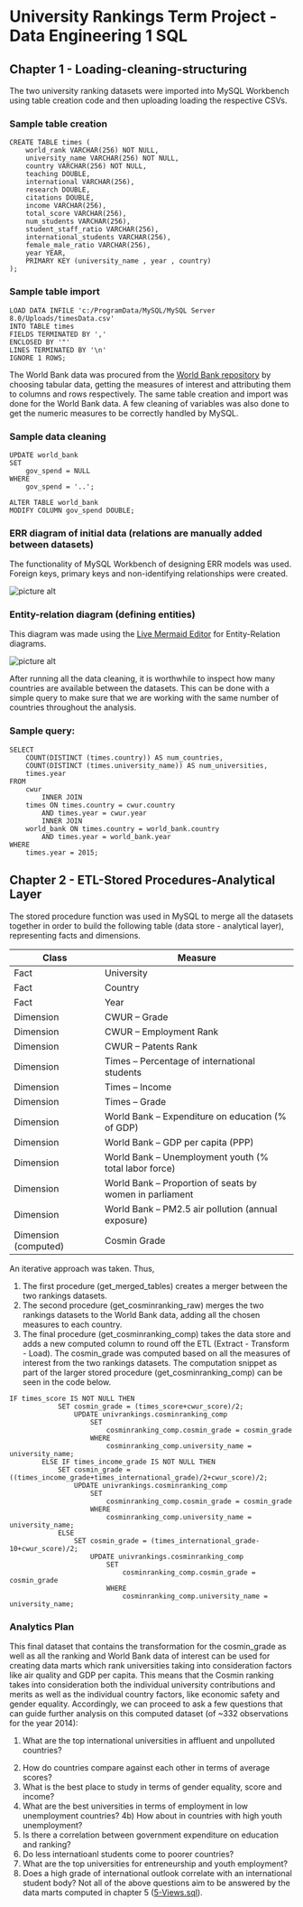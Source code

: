 # University Rankings Term Project - Data Engineering 1 SQL
## Chapter 1 - Loading-cleaning-structuring
The two university ranking datasets were imported into MySQL Workbench using table creation code and then uploading loading the respective CSVs.
### Sample table creation
```
CREATE TABLE times (
    world_rank VARCHAR(256) NOT NULL,
    university_name VARCHAR(256) NOT NULL,
    country VARCHAR(256) NOT NULL,
    teaching DOUBLE,
    international VARCHAR(256),
    research DOUBLE,
    citations DOUBLE,
    income VARCHAR(256),
    total_score VARCHAR(256),
    num_students VARCHAR(256),
    student_staff_ratio VARCHAR(256),
    international_students VARCHAR(256),
    female_male_ratio VARCHAR(256),
    year YEAR,
    PRIMARY KEY (university_name , year , country)
);
```
### Sample table import
```
LOAD DATA INFILE 'c:/ProgramData/MySQL/MySQL Server 8.0/Uploads/timesData.csv'
INTO TABLE times
FIELDS TERMINATED BY ','
ENCLOSED BY '"'
LINES TERMINATED BY '\n'
IGNORE 1 ROWS;
```
The World Bank data was procured from the [World Bank repository](https://databank.worldbank.org/home.aspx) by choosing tabular data, getting the measures of interest and attributing them to columns and rows respectively. The same table creation and import was done for the World Bank data. A few cleaning of variables was also done to get the numeric measures to be correctly handled by MySQL.
### Sample data cleaning
```
UPDATE world_bank 
SET 
    gov_spend = NULL
WHERE
    gov_spend = '..';

ALTER TABLE world_bank
MODIFY COLUMN gov_spend DOUBLE;
```
### ERR diagram of initial data (relations are manually added between datasets)
The functionality of MySQL Workbench of designing ERR models was used. Foreign keys, primary keys and non-identifying relationships were created.

![picture alt](https://github.com/cosmin-ticu/homework_DE1SQL/blob/master/Term/Diagrams/ERR_initial_data.png)
### Entity-relation diagram (defining entities)
This diagram was made using the [Live Mermaid Editor](https://mermaid-js.github.io/mermaid-live-editor/) for Entity-Relation diagrams.

![picture alt](https://github.com/cosmin-ticu/homework_DE1SQL/blob/master/Term/Diagrams/entity-relation_diagram.png)

After running all the data cleaning, it is worthwhile to inspect how many countries are available between the datasets. This can be done with a simple query to make sure that we are working with the same number of countries throughout the analysis.
### Sample query:
```
SELECT 
    COUNT(DISTINCT (times.country)) AS num_countries,
    COUNT(DISTINCT (times.university_name)) AS num_universities,
    times.year
FROM
    cwur
        INNER JOIN
    times ON times.country = cwur.country
        AND times.year = cwur.year
        INNER JOIN
    world_bank ON times.country = world_bank.country
        AND times.year = world_bank.year
WHERE
    times.year = 2015;
```
## Chapter 2 - ETL-Stored Procedures-Analytical Layer
The stored procedure function was used in MySQL to merge all the datasets together in order to build the following table (data store - analytical layer), representing facts and dimensions.

Class | Measure
------------- | -------------
Fact  | University
Fact  | Country
Fact  | Year
Dimension  | CWUR – Grade
Dimension  | CWUR – Employment Rank
Dimension  | CWUR – Patents Rank
Dimension  | Times – Percentage of international students
Dimension  | Times – Income
Dimension  | Times – Grade
Dimension  | World Bank – Expenditure on education (% of GDP)
Dimension  | World Bank – GDP per capita (PPP)
Dimension  | World Bank – Unemployment youth (% total labor force)
Dimension  | World Bank – Proportion of seats by women in parliament
Dimension  | World Bank – PM2.5 air pollution (annual exposure)
Dimension (computed)  | Cosmin Grade

An iterative approach was taken. Thus,
1. The first procedure (get_merged_tables) creates a merger between the two rankings datasets.
2. The second procedure (get_cosminranking_raw) merges the two rankings datasets to the World Bank data, adding all the chosen measures to each country.
3. The final procedure (get_cosminranking_comp) takes the data store and adds a new computed column to round off the ETL (Extract - Transform - Load). The cosmin_grade was computed based on all the measures of interest from the two rankings datasets. The computation snippet as part of the larger stored procedure (get_cosminranking_comp) can be seen in the code below.
```
IF times_score IS NOT NULL THEN
			SET cosmin_grade = (times_score+cwur_score)/2;
				UPDATE univrankings.cosminranking_comp 
					SET 
						cosminranking_comp.cosmin_grade = cosmin_grade
					WHERE 
						cosminranking_comp.university_name = university_name;
		ELSE IF times_income_grade IS NOT NULL THEN
			SET cosmin_grade = ((times_income_grade+times_international_grade)/2+cwur_score)/2;
				UPDATE univrankings.cosminranking_comp 
					SET 
						cosminranking_comp.cosmin_grade = cosmin_grade
					WHERE
						cosminranking_comp.university_name = university_name;
			ELSE 
				SET cosmin_grade = (times_international_grade-10+cwur_score)/2;
					UPDATE univrankings.cosminranking_comp 
						SET 
							cosminranking_comp.cosmin_grade = cosmin_grade
						WHERE
							cosminranking_comp.university_name = university_name;
```
### Analytics Plan
This final dataset that contains the transformation for the cosmin_grade as well as all the ranking and World Bank data of interest can be used for creating data marts which rank universities taking into consideration factors like air quality and GDP per capita. This means that the Cosmin ranking takes into consideration both the individual university contributions and merits as well as the individual country factors, like economic safety and gender equality.
Accordingly, we can proceed to ask a few questions that can guide further analysis on this computed dataset (of ~332 observations for the year 2014):
1. What are the top international universities in affluent and unpolluted countries?
2) How do countries compare against each other in terms of average scores?
3) What is the best place to study in terms of gender equality, score and income?
4) What are the best universities in terms of employment in low unemployment countries?
4b) How about in countries with high youth unemployment?
5) Is there a correlation between government expenditure on education and ranking?
6) Do less internatioanl students come to poorer countries?
7) What are the top universities for entreneurship and youth employment?
8) Does a high grade of international outlook correlate with an international student body?
Not all of the above questions aim to be answered by the data marts computed in chapter 5 ([5-Views.sql](https://github.com/cosmin-ticu/homework_DE1SQL/blob/master/Term/Scripts/5-Views.sql)).
